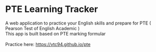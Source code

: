 # PTE Learning Tracker

A web application to practice your English skills and prepare for PTE ( Pearson Test of English Academic )
<br/>
This app is built based on PTE marking formular
<br/>
<br/>
Practice here: https://vtc94.github.io/pte
